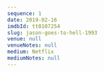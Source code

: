 ```yaml
---
sequence: 1
date: 2019-02-16
imdbId: tt0107254
slug: jason-goes-to-hell-1993
venue: null
venueNotes: null
medium: Netflix
mediumNotes: null
---
```


